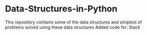 # Data-Structures-in-Python
This repository contains some of the data structures and simplest of problems solved using these data structures
Added code for:
Stack
